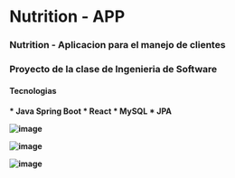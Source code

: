 # Nutrition - APP

<h3>Nutrition - Aplicacion para el manejo de clientes<h3/>
  Proyecto de la clase de Ingenieria de Software
 <h4>Tecnologias<h4/>
   * Java Spring Boot
   * React
   * MySQL
   * JPA
   
   
   ![image](https://user-images.githubusercontent.com/56953358/174422285-2f2a644f-61d0-4b74-b285-bb81cfa4945f.png)

   ![image](https://user-images.githubusercontent.com/56953358/174422297-6770d07b-2b95-40a8-bd06-a37371bd0316.png)
    
   ![image](https://user-images.githubusercontent.com/56953358/174422303-5d0b3af9-9a6f-476b-a8ad-a16a4c42e1a3.png)
